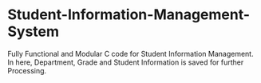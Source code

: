 # Student-Information-Management-System
Fully Functional and Modular C code for Student Information Management. In here, Department, Grade and Student Information is saved for further Processing. 
